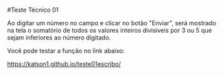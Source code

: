 #Teste Técnico 01

Ao digitar um número no campo e clicar no botão "Enviar", será mostrado na tela o somatório de todos os valores inteiros divisíveis por 3 ou 5 que sejam inferiores ao número digitado. 

Você pode testar a função no link abaixo:

https://katson1.github.io/teste01escribo/
